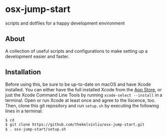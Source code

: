 # osx-jump-start
scripts and dotfiles for a happy development environment

## About
A collection of useful scripts and configurations to make setting up a development easier and faster.

## Installation
Before using this, be sure to be up-to-date on macOS and have Xcode installed.
You can either have the full installed Xcode from the [App Store](https://itunes.apple.com/ae/app/xcode/id497799835?mt=12#),
or just the Xcode Command Line Tools by running `xcode-select --install` in a terminal.
Open or run Xcode at least once and agree to the liscence, too.
Then, clone this git repository and run `setup.sh` by executing the following lines in a terminal:

```bash
$ cd
$ git clone https://github.com/thekelvinliu/osx-jump-start.git
$ . osx-jump-start/setup.sh
```
